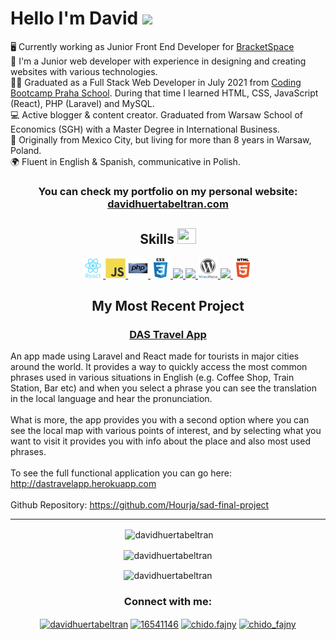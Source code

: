 <h1> Hello I'm David <img src = "https://raw.githubusercontent.com/MartinHeinz/MartinHeinz/master/wave.gif" width = 50px> </h1>
🖥️ Currently working as Junior Front End Developer for <a href="https://www.linkedin.com/company/bracketspace/">BracketSpace</a>
<br>
👦 I'm a Junior web developer with experience in designing and creating websites with various technologies. 
<br>
👨‍🎓 Graduated as a Full Stack Web Developer in July 2021 from <a href="https://www.codingbootcamp.cz/">Coding Bootcamp Praha School</a>. During that time I learned HTML, CSS, JavaScript (React), PHP (Laravel) and MySQL. 
<br>
💻 Active blogger & content creator. Graduated from Warsaw School of Economics (SGH) with a Master Degree in International Business. 
<br>
🌮 Originally from Mexico City, but living for more than 8 years in Warsaw, Poland.
<br>
🌍 Fluent in English & Spanish, communicative in Polish.
<br>
<h3 align="center">You can check my portfolio on my personal website: <br><a href="https://davidhuertabeltran.com/">davidhuertabeltran.com</a></h3>

<h2 align="center"> Skills <img src="https://media2.giphy.com/media/QssGEmpkyEOhBCb7e1/giphy.gif?cid=ecf05e47a0n3gi1bfqntqmob8g9aid1oyj2wr3ds3mg700bl&rid=giphy.gif" width=30px height=25px> </h2>
<p align="center">
<a href= https://github.com/davidhuertabeltran?tab=repositories&q=&type=&language=reactjs&sort= > <img width ='32px' src ='https://raw.githubusercontent.com/devicons/devicon/master/icons/react/react-original-wordmark.svg'> </a>
<a href= https://github.com/davidhuertabeltran?tab=repositories&q=&type=&language=javascript&sort= > <img width ='32px' src ='https://raw.githubusercontent.com/devicons/devicon/master/icons/javascript/javascript-original.svg'> </a>
<a href= https://github.com/davidhuertabeltran?tab=repositories&q=&type=&language=php&sort= > <img width ='32px' src ='https://raw.githubusercontent.com/devicons/devicon/master/icons/php/php-original.svg'> </a>
<a href= https://github.com/davidhuertabeltran?tab=repositories&q=&type=&language=css&sort= > <img width ='32px' src ='https://raw.githubusercontent.com/devicons/devicon/master/icons/css3/css3-original-wordmark.svg'> </a>
<a href= https://github.com/davidhuertabeltran?tab=repositories&q=&type=&language=sass&sort= > <img width ='32px' src ='https://raw.githubusercontent.com/rahulbanerjee26/githubAboutMeGenerator/main/icons/sass.svg'> </a>
<a href= https://github.com/davidhuertabeltran?tab=repositories&q=&type=&language=git&sort= > <img width ='32px' src ='https://www.vectorlogo.zone/logos/git-scm/git-scm-icon.svg'> </a>
<a href= https://github.com/davidhuertabeltran?tab=repositories&q=&type=&language=wordpress&sort= > <img width ='32px' src ='https://raw.githubusercontent.com/devicons/devicon/master/icons/wordpress/wordpress-original.svg'> </a>
<a href= https://github.com/davidhuertabeltran?tab=repositories&q=&type=&language=laravel&sort= > <img width ='32px' src ='https://raw.githubusercontent.com/rahulbanerjee26/githubAboutMeGenerator/main/icons/laravel.svg'> </a>
<a href= https://github.com/davidhuertabeltran?tab=repositories&q=&type=&language=html&sort= > <img width ='32px' src ='https://raw.githubusercontent.com/devicons/devicon/master/icons/html5/html5-original-wordmark.svg'> </a>
</p>

<h2 align="center"> My Most Recent Project </h2>

<h3 align="center"><a href="https://github.com/Hourja/sad-final-project">DAS Travel App</a></h3>

An app made using Laravel and React made for tourists in major cities around the world. It provides a way to quickly access the most common phrases used in various situations in English (e.g. Coffee Shop, Train Station, Bar etc) and when you select a phrase you can see the translation in the local language and hear the pronunciation.
<br>
<br>
What is more, the app provides you with a second option where you can see the local map with various points of interest, and by selecting what you want to visit it provides you with info about the place and also most used phrases.
<br>
<br>
To see the full functional application you can go here: http://dastravelapp.herokuapp.com
<br>
<br>
Github Repository: https://github.com/Hourja/sad-final-project

<hr>

<p align="center">&nbsp;<img align="center" src="https://github-readme-stats.vercel.app/api?username=davidhuertabeltran&show_icons=true&locale=en" alt="davidhuertabeltran" /></p>
<p align="center"><img align="center" src="https://github-readme-stats.vercel.app/api/top-langs?username=davidhuertabeltran&show_icons=true&locale=en&layout=compact" alt="davidhuertabeltran" /></p>
<p align="center"><img align="center" src="https://github-readme-streak-stats.herokuapp.com/?user=davidhuertabeltran&" alt="davidhuertabeltran" /></p>

<h3 align="center">Connect with me:</h3>
<p align="center">
<a href="https://linkedin.com/in/davidhuertabeltran" target="_blank"><img align="center" src="https://raw.githubusercontent.com/rahuldkjain/github-profile-readme-generator/master/src/images/icons/Social/linked-in-alt.svg" alt="davidhuertabeltran" height="30" width="40" /></a>
<a href="https://stackoverflow.com/users/16541146" target="_blank"><img align="center" src="https://raw.githubusercontent.com/rahuldkjain/github-profile-readme-generator/master/src/images/icons/Social/stack-overflow.svg" alt="16541146" height="30" width="40" /></a>
<a href="https://fb.com/chido.fajny" target="_blank"><img align="center" src="https://raw.githubusercontent.com/rahuldkjain/github-profile-readme-generator/master/src/images/icons/Social/facebook.svg" alt="chido.fajny" height="30" width="40" /></a>
<a href="https://instagram.com/chido_fajny" target="_blank"><img align="center" src="https://raw.githubusercontent.com/rahuldkjain/github-profile-readme-generator/master/src/images/icons/Social/instagram.svg" alt="chido_fajny" height="30" width="40" /></a>
</p>


<!--
**davidhuertabeltran/davidhuertabeltran** is a ✨ _special_ ✨ repository because its `README.md` (this file) appears on your GitHub profile.

Here are some ideas to get you started:

- 🔭 I’m currently working on ...
- 🌱 I’m currently learning ...
- 👯 I’m looking to collaborate on ...
- 🤔 I’m looking for help with ...
- 💬 Ask me about ...
- 📫 How to reach me: ...
- 😄 Pronouns: ...
- ⚡ Fun fact: ...
-->
